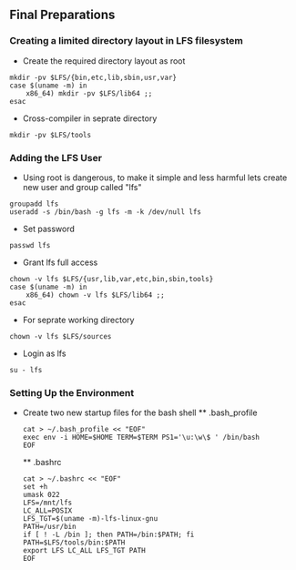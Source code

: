 ## Final Preparations

### Creating a limited directory layout in LFS filesystem

* Create the required directory layout as root
```console
mkdir -pv $LFS/{bin,etc,lib,sbin,usr,var}
case $(uname -m) in
    x86_64) mkdir -pv $LFS/lib64 ;;
esac

```

* Cross-compiler in seprate directory
```console
mkdir -pv $LFS/tools
```


### Adding the LFS User

* Using root is dangerous, to make it simple and less harmful lets create new user and group called "lfs"
```console
groupadd lfs
useradd -s /bin/bash -g lfs -m -k /dev/null lfs

```

* Set password
```console
passwd lfs
```

* Grant lfs full access
```console
chown -v lfs $LFS/{usr,lib,var,etc,bin,sbin,tools}
case $(uname -m) in
    x86_64) chown -v lfs $LFS/lib64 ;;
esac

```

* For seprate working directory
```console
chown -v lfs $LFS/sources
```

* Login as lfs
```console
su - lfs
```


### Setting Up the Environment

* Create two new startup files for the bash shell
    ** .bash_profile
    ```console
    cat > ~/.bash_profile << "EOF"
    exec env -i HOME=$HOME TERM=$TERM PS1='\u:\w\$ ' /bin/bash
    EOF

    ```
    ** .bashrc
    ```console
    cat > ~/.bashrc << "EOF"
    set +h
    umask 022
    LFS=/mnt/lfs
    LC_ALL=POSIX
    LFS_TGT=$(uname -m)-lfs-linux-gnu
    PATH=/usr/bin
    if [ ! -L /bin ]; then PATH=/bin:$PATH; fi
    PATH=$LFS/tools/bin:$PATH
    export LFS LC_ALL LFS_TGT PATH
    EOF
    
    ```